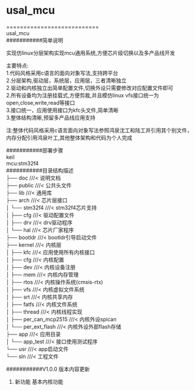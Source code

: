 # usal_mcu  
===========================  
usal_mcu  
###########简单说明  
  
实现仿linux分层架构实现mcu通用系统,方便芯片级切换以及多产品线开发  
  
主要特点:  
1.代码风格采用c语言的面向对象写法,支持跨平台  
2.分层架构,驱动层，系统层，应用层，三者清晰独立  
2.驱动和内核独立出简单配置文件,切换外设只需要修改对应配置文件即可  
2.所有设备均为注册挂载式,方便剪裁,并且模仿linux vfs接口统一为open,close,write,read等接口  
3.接口统一，应用使用接口为kfc头文件,简单清晰  
3.整体结构清晰,预留多产品线应用支持  
  
注:整体代码风格采用c语言面向对象写法参照鸿泉沈工和陆工并引用其个别文件，内存分配引用鸿泉叶工,其他整体架构和代码为个人完成  
  
###########部署步骤  
keil  
mcu:stm32f4  
###########目录结构描述  
├── doc					  	  ///< 说明文档  
├── public					  ///< 公共头文件  
├── lib					  	  ///< 通用库  
├── arch              ///< 芯片层接口  
│   └── stm32f4                      ///< stm32f4芯片支持  
│       ├── cfg                      ///< 驱动配置文件  
│       ├── drv                      ///< drv驱动程序  
│       └── hal                      ///< 芯片厂家程序  
├── bootldr					  ///< bootldr引导启动文件  
├── kernel					  ///< 内核层  
│   ├── kfc                      	///< 应用使用所有内核接口  
│   ├── cfg                      	///< 内核配置  
│   ├── dev                      	///< 内核设备注册  
│   ├── mem                      	///< 内核内存管理  
│   ├── rtos                      ///< 内核操作系统(cmsis-rtx)  
│   ├── vfs                      	///< 内核虚拟文件系统  
│   ├── srt                      	///< 内核共享内存  
│   ├── fatfs                     ///< 内核文件系统  
│   ├── thread                    ///< 内核线程实现  
│   ├── per_can_mcp2515           ///< 内核外设spican  
│   └── per_ext_flash             ///< 内核外设外部flash存储  
├── app             ///< 应用目录  
│   └── app_test               		///< 接口使用测试程序  
└── usr						  ///< app启动文件  
└── sln					    ///< 工程文件  
  
  
###########V1.0.0 版本内容更新  
1. 新功能 基本内核功能  
  

